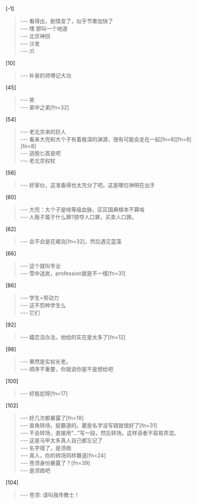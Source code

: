 
[-1] 
>--- 看得出，剧情变了，似乎节奏加快了<br>
>--- 嘿 那叫一个地道<br>
>--- 北京神拐<br>
>--- 沙发<br>
>--- 爪<br>

[10] 
>--- 补泉的师傅记大功<br>

[45] 
>--- 笑<br>
>--- 弟中之弟[fn=32]<br>

[54] 
>--- 老北京来的巨人<br>
>--- 看来大兜和大个子有着极深的渊源，很有可能会走在一起[fn=8][fn=8][fn=8]<br>
>--- 逃脱匕首是吧<br>
>--- 老北京权杖<br>

[56] 
>--- 好家伙，这准备得也太充分了吧。这是哪位神明在出手<br>

[60] 
>--- 大兜：大个子是啥等级血脉，区区国典根本不算啥<br>
>--- 人贩子属于什么罪?掠夺人口罪，买卖人口罪。<br>

[62] 
>--- 会不会是花裙岛[fn=32]，然后遇见蓝藻<br>

[66] 
>--- 这个就叫专业<br>
>--- 雪中送炭，profession就是不一樣[fn=31]<br>

[86] 
>--- 学生=劳动力<br>
>--- 这不怨种学生么<br>
>--- 它们<br>

[92] 
>--- 孀恋没办法，他给的实在是太多了[fn=12]<br>

[98] 
>--- 果然是实权长老。<br>
>--- 顺序不重要，你就说你是不是想给吧<br>

[100] 
>--- 好尴尬呀[fn=17]<br>

[102] 
>--- 好几次都暴露了[fn=18]<br>
>--- 直角转场，挺霸道的。要是名字没写错就很好了[fn=31]<br>
>--- 不会转场，直接用“…”写一段，然后转场。这样读者不容易弄混。<br>
>--- 这是马甲太多真人自己都忘记了<br>
>--- 名字错了，是须痂<br>
>--- 真人，你的转场同样霸道[fn=24]<br>
>--- 苍须身份暴露了？[fn=39]<br>
>--- 是须痂吧<br>

[104] 
>--- 苍须: 请叫我传教士！<br>
